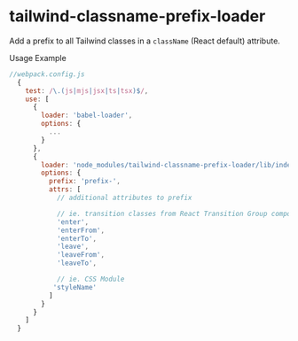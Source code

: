 # tailwind-classname-prefix-loader

Add a prefix to all Tailwind classes in a `className` (React default) attribute.

Usage Example
```js
//webpack.config.js
  {
    test: /\.(js|mjs|jsx|ts|tsx)$/,
    use: [
      {
        loader: 'babel-loader',
        options: {
          ...
        }
      },
      {
        loader: 'node_modules/tailwind-classname-prefix-loader/lib/index.js',
        options: {
          prefix: 'prefix-',
          attrs: [
            // additional attributes to prefix

            // ie. transition classes from React Transition Group component
            'enter',
            'enterFrom',
            'enterTo',
            'leave',
            'leaveFrom',
            'leaveTo',

            // ie. CSS Module
           'styleName'
          ]
        }
      }
    ]
  }
```
